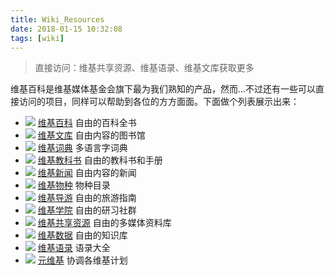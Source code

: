 ```yaml
---
title: Wiki_Resources
date: 2018-01-15 10:32:08
tags: [wiki]
---
```


> 直接访问：维基共享资源、维基语录、维基文库获取更多

维基百科是维基媒体基金会旗下最为我们熟知的产品，然而...不过还有一些可以直接访问的项目，同样可以帮助到各位的方方面面。下面做个列表展示出来：

- ![](images/37px-Wikipedia-logo-v2.svg.png) [维基百科](https://zh.wikipedia.org/wiki/) 自由的百科全书
- ![](images/35px-Wikisource-logo.svg.png) [维基文库](https://zh.wikisource.org/wiki/) 自由内容的图书馆
- ![](images/37px-Wiktionary-logo.svg.png) [维基词典](https://zh.wiktionary.org/wiki/) 多语言字词典
- ![](images/40px-Wikibooks-logo.svg.png) [维基教科书](https://zh.wikibooks.org/wiki/) 自由的教科书和手册
- ![](images/55px-Wikinews-logo.svg.png) [维基新闻](https://zh.wikinews.org/wiki/) 自由内容的新闻
- ![](images/40px-Wikispecies-logo.svg.png) [维基物种](https://species.wikimedia.org/wiki/%E9%A6%96%E9%A1%B5) 物种目录
- ![](images/35px-Wikivoyage-Logo-v3-icon.svg.png) [维基导游](https://zh.wikivoyage.org/wiki/%E9%A6%96%E9%A1%B5) 自由的旅游指南
- ![](images/40px-Wikiversity-logo.svg.png) [维基学院](https://beta.wikiversity.org/wiki/%E9%A6%96%E9%A1%B5) 自由的研习社群
- ![](images/35px-Commons-logo.svg.png) [维基共享资源](https://commons.wikimedia.org/wiki/%E9%A6%96%E9%A1%B5) 自由的多媒体资料库
- ![](images/47px-Wikidata-logo.svg.png) [维基数据](https://www.wikidata.org/wiki/Wikidata:%E9%A6%96%E9%A1%B5) 自由的知识库
- ![](images/37px-Wikiquote-logo.svg.png) [维基语录](https://en.wikiquote.org/wiki/zh:%E9%A6%96%E9%A1%B5) 语录大全
- ![](images/Wikimedia_Community_Logo.svg.png) [元维基](https://meta.wikimedia.org/wiki/%E9%A6%96%E9%A1%B5) 协调各维基计划
